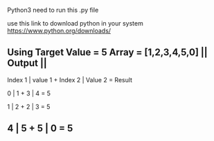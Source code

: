 Python3 need to run this .py file

use this link to download python in your system https://www.python.org/downloads/

Using Target Value = 5 
      Array = [1,2,3,4,5,0]
|| Output || 
  ------------
Index 1 | value 1 + Index 2 | Value 2 = Result

   0    |    1    +    3    |    4    =   5

   1    |    2    +    2    |    3    =   5

   4    |    5    +    5    |    0    =   5
-----------------------------------------------
